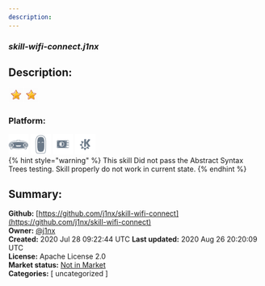 ```yaml
---
description: 
---
```


### _skill-wifi-connect.j1nx_  
## Description:  
  
  
![](../.gitbook/assets/star.png)![](../.gitbook/assets/star.png)  
  
### Platform:  
 ![Mark I](../.gitbook/assets/mark-1-icon.png)  ![Mark II](../.gitbook/assets/mark-2-icon.png)  ![Picroft](../.gitbook/assets/picroft-icon.png)  ![plasmoid](../.gitbook/assets/kde.png)   
{% hint style="warning" %}
This skill Did not pass the Abstract Syntax Trees testing. Skill properly do not work in current state.
{% endhint %}
  
## Summary:  
**Github:** [https://github.com/j1nx/skill-wifi-connect](https://github.com/j1nx/skill-wifi-connect)  
**Owner:** [@j1nx](https://github.com/j1nx)  
**Created:** 2020 Jul 28 09:22:44 UTC  **Last updated:** 2020 Aug 26 20:20:09 UTC  
**License:** Apache License 2.0  
**Market status:** [Not in Market](https://market.mycroft.ai/skill/)  
**Categories:** [ uncategorized ]   
